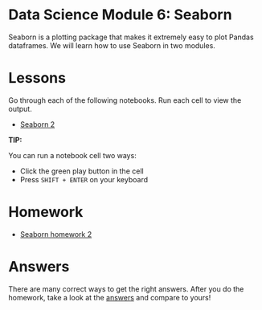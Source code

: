 # Data Science Module 6: Seaborn

Seaborn is a plotting package that makes it extremely easy to plot Pandas dataframes. We will learn how to use Seaborn in two modules.

# Lessons

Go through each of the following notebooks. Run each cell to view the output.

- [Seaborn 2](https://colab.research.google.com/github/richard-alexander/Data_Science_Course/blob/master/Seaborn/SeabornPt2.ipynb)


**TIP:**

You can run a notebook cell two ways:
- Click the green play button in the cell
- Press `SHIFT + ENTER` on your keyboard

# Homework

- [Seaborn homework 2](https://colab.research.google.com/github/richard-alexander/Data_Science_Course/blob/master/Seaborn/Homework2.ipynb)


# Answers

There are many correct ways to get the right answers. After you do the homework, take a look at the [answers]() and compare to yours!
